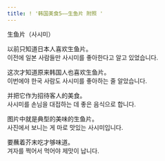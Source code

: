 ```yaml
---
title: ! '韩国美食5——生鱼片 附照 '
---
```


<p>生鱼片（사시미）</p>



<p>以前只知道日本人喜欢生鱼片。<br />이전에 일본 사람들만 사시미를 좋아한다고 알고 있었습니다.</p>



<p>这次才知道原来韩国人也喜欢生鱼片。<br />이번에야 한국 사람도 사시미를 좋아하는 줄 알았습니다.</p>



<p>并把它作为招待客人的美食。<br />사시미를 손님을 대접하는 데 좋은 음식으로 합니다.</p>



<p>图片中就是典型的美味的生鱼片。<br />사진에서 보니는 게 마로 맛있는 사시미입니다.</p>



<p>要蘸着芥末吃才够味道。<br />겨자를 쩍어서 먹어야 제맛이 납니다.</p>

